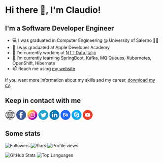 # Hi there 👋, I'm Claudio!
## I'm a Software Developer Engineer
- 💻 I was graduated in Computer Engineering @ University of Salerno 👨‍🎓
- 🍎 I was graduated at Apple Developer Academy
- 🔭 I’m currently working at [NTT Data Italia](https://it.nttdata.com/)
- 🌱 I’m currently learning SpringBoot, Kafka, MQ Queues, Kubernetes, OpenShift, Hibernate 
- 📫 Reach me using [my website](https://www.claudiodimauro.it)  

If you want more information about my skills and my career, [download my cv](https://www.claudiodimauro.it/downloads/curriculum_vitae/_ITA_CV_DiMauro_Claudio_Salvatore.pdf).

## Keep in contact with me
[<img alt="Claudio S. Di Mauro | Website" src="./img/www.png"  width="32" height="32"/>][website]
[<img alt="Claudio S. Di Mauro | Facebook" src="./img/facebook.png"  width="32" height="32"/>][facebook]
[<img alt="Claudio S. Di Mauro | Instagram" src="./img/instagram.png"  width="32" height="32"/>][instagram]
[<img alt="Claudio S. Di Mauro | Twitter" src="./img/twitter.png"  width="32" height="32"/>][twitter]
[<img alt="Claudio S. Di Mauro | LinkedIn" src="./img/linkedin.png"  width="32" height="32"/>][linkedin]
[<img alt="Claudio S. Di Mauro | BeHance" src="./img/behance.png"  width="32" height="32"/>][behance]
[<img alt="Claudio S. Di Mauro | Skype" src="./img/skype.png"  width="32" height="32"/>][skype]
[<img alt="Claudio S. Di Mauro | YouTube" src="./img/youtube.png"  width="32" height="32"/>][youtube]  

[website]: https://www.claudiodimauro.it
[facebook]: https://www.facebook.com/claudio.dimauro02/
[instagram]: https://www.instagram.com/_havana9/
[twitter]: https://twitter.com/claudiosdimauro
[linkedin]: https://www.linkedin.com/in/claudiodimauro/
[behance]: https://www.behance.net/_havana9/
[skype]: skype:claudio.dimauro1?call
[youtube]: https://www.youtube.com/channel/UCu5IbjF-vlxIg5vA2kl0p4g

## Some stats
![Followers](https://img.shields.io/github/followers/csdm?style=social)
![Stars](https://img.shields.io/github/stars/csdm?style=social)
![Profile views](https://gpvc.arturio.dev/csdm?style=social)

![GitHub Stats](https://github-readme-stats.vercel.app/api?username=csdm&show_icons=true&&line_height=40)
![Top Languages](https://github-readme-stats.vercel.app/api/top-langs/?username=csdm&show_icons=true)
<!--
**csdm/csdm** is a ✨ _special_ ✨ repository because its `README.md` (this file) appears on your GitHub profile.

Here are some ideas to get you started:

- 🔭 I’m currently working on ...
- 🌱 I’m currently learning ...
- 👯 I’m looking to collaborate on ...
- 🤔 I’m looking for help with ...
- 💬 Ask me about ...
- 📫 How to reach me: ...
- 😄 Pronouns: ...
- ⚡ Fun fact: ...
-->

